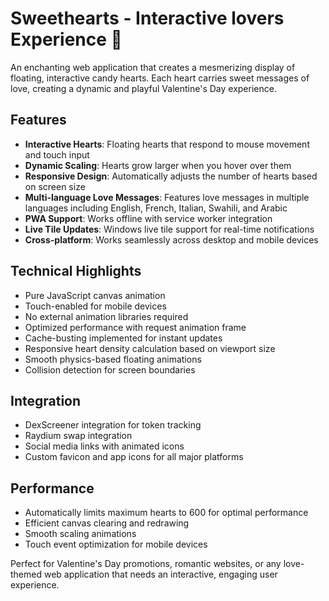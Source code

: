 # Sweethearts - Interactive lovers Experience 💝

An enchanting web application that creates a mesmerizing display of floating, interactive candy hearts. Each heart carries sweet messages of love, creating a dynamic and playful Valentine's Day experience.

## Features

- **Interactive Hearts**: Floating hearts that respond to mouse movement and touch input
- **Dynamic Scaling**: Hearts grow larger when you hover over them
- **Responsive Design**: Automatically adjusts the number of hearts based on screen size
- **Multi-language Love Messages**: Features love messages in multiple languages including English, French, Italian, Swahili, and Arabic
- **PWA Support**: Works offline with service worker integration
- **Live Tile Updates**: Windows live tile support for real-time notifications
- **Cross-platform**: Works seamlessly across desktop and mobile devices

## Technical Highlights

- Pure JavaScript canvas animation
- Touch-enabled for mobile devices
- No external animation libraries required
- Optimized performance with request animation frame
- Cache-busting implemented for instant updates
- Responsive heart density calculation based on viewport size
- Smooth physics-based floating animations
- Collision detection for screen boundaries

## Integration

- DexScreener integration for token tracking
- Raydium swap integration
- Social media links with animated icons
- Custom favicon and app icons for all major platforms

## Performance

- Automatically limits maximum hearts to 600 for optimal performance
- Efficient canvas clearing and redrawing
- Smooth scaling animations
- Touch event optimization for mobile devices

Perfect for Valentine's Day promotions, romantic websites, or any love-themed web application that needs an interactive, engaging user experience.
